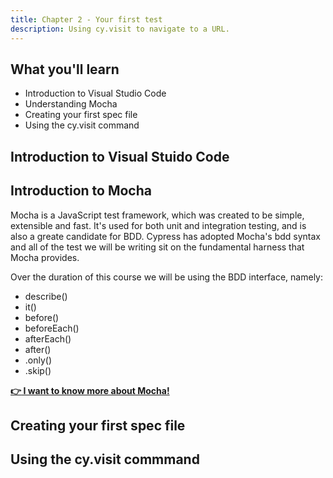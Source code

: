 ```yaml
---
title: Chapter 2 - Your first test
description: Using cy.visit to navigate to a URL.
---
```


## What you'll learn
- Introduction to Visual Studio Code 
- Understanding Mocha 
- Creating your first spec file 
- Using the cy.visit command

## Introduction to Visual Stuido Code

## Introduction to Mocha
Mocha is a JavaScript test framework, which was created to be simple, extensible and fast. It's used for both unit and integration testing, and is also a greate candidate for BDD. Cypress has adopted Mocha's bdd syntax and all of the test we will be writing sit on the fundamental harness that Mocha provides.

Over the duration of this course we will be using the BDD interface, namely:
- describe()
- it()
- before()
- beforeEach()
- afterEach()
- after()
- .only()
- .skip()

__[:point_right: I want to know more about Mocha!](https://mochajs.org/)__

## Creating your first spec file 

## Using the cy.visit commmand

